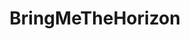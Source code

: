 ---
title: BringMeTheHorizon
crosslinks:
- Metalcore
- PhotoshopRequest
- Underoath
- twentyonepilots
---